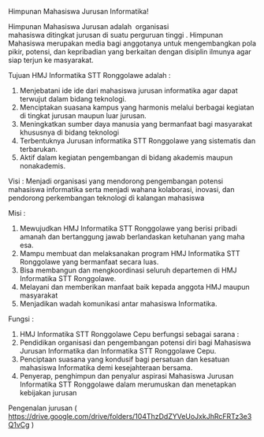 Himpunan Mahasiswa Jurusan Informatika!

Himpunan Mahasiswa Jurusan adalah  organisasi mahasiswa ditingkat jurusan di suatu perguruan tinggi .  Himpunan Mahasiswa merupakan media bagi anggotanya untuk mengembangkan pola pikir, potensi, dan kepribadian yang berkaitan dengan disiplin ilmunya agar siap terjun ke masyarakat. 

Tujuan HMJ Informatika STT Ronggolawe adalah :
1. Menjebatani ide ide dari mahasiswa jurusan informatika agar dapat terwujut dalam bidang teknologi.
2. Menciptakan suasana kampus yang harmonis melalui berbagai kegiatan di  tingkat jurusan maupun luar jurusan.
3. Meningkatkan sumber daya manusia yang bermanfaat bagi masyarakat khususnya di bidang teknologi
4. Terbentuknya Jurusan informatika STT Ronggolawe yang sistematis dan terbarukan.
5. Aktif dalam kegiatan pengembangan di bidang akademis maupun nonakademis.

Visi :
Menjadi organisasi yang mendorong pengembangan potensi mahasiswa informatika serta menjadi wahana kolaborasi, inovasi, dan pendorong perkembangan teknologi di kalangan mahasiswa

Misi :
1. Mewujudkan HMJ Informatika STT Ronggolawe yang berisi pribadi amanah dan bertanggung jawab berlandaskan ketuhanan yang maha esa.
2. Mampu membuat dan melaksanakan program HMJ Informatika STT Ronggolawe yang bermanfaat secara luas.
3. Bisa membangun dan mengkoordinasi seluruh departemen di HMJ Informatika STT Ronggolawe. 
4. Melayani dan memberikan manfaat baik kepada anggota HMJ maupun masyarakat
5. Menjadikan wadah komunikasi antar mahasiswa Informatika.

Fungsi :
1. HMJ Informatika STT Ronggolawe Cepu berfungsi sebagai sarana :
2. Pendidikan organisasi dan pengembangan potensi diri bagi Mahasiswa Jurusan Informatika dan Informatika STT Ronggolawe Cepu.
3. Penciptaan suasana yang kondusif  bagi persatuan dan kesatuan mahasiswa Informatika demi kesejahteraan bersama.
4. Penyerap, penghimpun dan penyalur aspirasi Mahasiswa Jurusan Informatika STT Ronggolawe dalam merumuskan dan menetapkan kebijakan jurusan

Pengenalan jurusan ( https://drive.google.com/drive/folders/104ThzDdZYVeUoJxkJhRcFRTz3e3Q1vCg )
